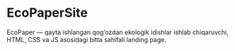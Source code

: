# EcoPaperSite
EcoPaper — qayta ishlangan qog‘ozdan ekologik idishlar ishlab chiqaruvchi, HTML, CSS va JS asosidagi bitta sahifali landing page.

